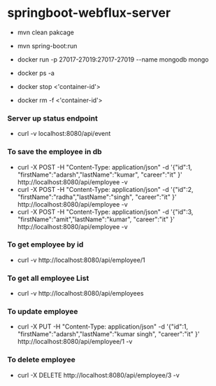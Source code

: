 # springboot-webflux-server

* mvn clean pakcage 
* mvn spring-boot:run 

* docker run -p 27017-27019:27017-27019 --name mongodb mongo
* docker ps -a 
* docker stop <'container-id'>
* docker rm -f <'container-id'>


### Server up status endpoint 
* curl -v  localhost:8080/api/event

### To save the employee in db 
* curl -X POST -H "Content-Type: application/json" -d '{"id":1, "firstName":"adarsh","lastName":"kumar", "career":"it" }' http://localhost:8080/api/employee -v
* curl -X POST -H "Content-Type: application/json" -d '{"id":2, "firstName":"radha","lastName":"singh", "career":"it" }' http://localhost:8080/api/employee -v
* curl -X POST -H "Content-Type: application/json" -d '{"id":3, "firstName":"amit","lastName":"kumar", "career":"it" }' http://localhost:8080/api/employee -v

### To get employee by id 
* curl -v http://localhost:8080/api/employee/1

### To get all employee List
* curl -v http://localhost:8080/api/employees

### To update employee 
*  curl -X PUT -H "Content-Type: application/json" -d '{"id":1, "firstName":"adarsh","lastName":"kumar singh", "career":"it" }' http://localhost:8080/api/employee/1 -v


### To delete employee 
* curl -X DELETE  http://localhost:8080/api/employee/3 -v